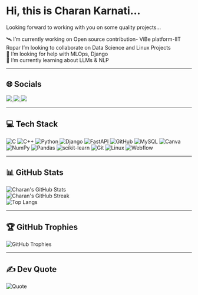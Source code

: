 # Hi, this is Charan Karnati...

Looking forward to working with you on some quality projects...

🛰️ I’m currently working on Open source contribution- ViBe platform-IIT Ropar
 I’m looking to collaborate on Data Science and Linux Projects  
🤝 I’m looking for help with MLOps, Django  
🌱 I’m currently learning about LLMs & NLP
  
---

## 🌐 Socials

<p>
  <a href="https://www.linkedin.com/in/charan-karnati-852884215/">
    <img src="https://img.shields.io/badge/LinkedIn-0A66C2?style=for-the-badge&logo=linkedin&logoColor=white" />
  </a>
  <a href="https://medium.com/@charankarnati180604">
    <img src="https://img.shields.io/badge/Medium-12100E?style=for-the-badge&logo=medium&logoColor=white" />
  </a>
  <a href="https://stackoverflow.com/users/30559331/charan-karnati">
    <img src="https://img.shields.io/badge/Stack%20Overflow-F58025?style=for-the-badge&logo=stackoverflow&logoColor=white" />
  </a>
</p>

---

## 💻 Tech Stack

![C](https://img.shields.io/badge/C-00599C?style=flat&logo=c&logoColor=white)
![C++](https://img.shields.io/badge/C++-00599C?style=flat&logo=c%2B%2B&logoColor=white)
![Python](https://img.shields.io/badge/Python-3776AB?style=flat&logo=python&logoColor=white)
![Django](https://img.shields.io/badge/Django-092E20?style=flat&logo=django&logoColor=white)
![FastAPI](https://img.shields.io/badge/FastAPI-009688?style=flat&logo=fastapi&logoColor=white)
![GitHub](https://img.shields.io/badge/GitHub-181717?style=flat&logo=github)
![MySQL](https://img.shields.io/badge/MySQL-4479A1?style=flat&logo=mysql&logoColor=white)
![Canva](https://img.shields.io/badge/Canva-00C4CC?style=flat&logo=canva&logoColor=white)
![NumPy](https://img.shields.io/badge/NumPy-013243?style=flat&logo=numpy)
![Pandas](https://img.shields.io/badge/Pandas-150458?style=flat&logo=pandas)
![scikit-learn](https://img.shields.io/badge/scikit--learn-F7931E?style=flat&logo=scikit-learn&logoColor=white)
![Git](https://img.shields.io/badge/Git-F05032?style=flat&logo=git&logoColor=white)
![Linux](https://img.shields.io/badge/Linux-FCC624?style=flat&logo=linux&logoColor=black)
![Webflow](https://img.shields.io/badge/Webflow-4353FF?style=flat&logo=webflow&logoColor=white)

---

## 📊 GitHub Stats

![Charan's GitHub Stats](https://github-readme-stats.vercel.app/api?username=Charank18&show_icons=true&theme=tokyonight)  
![Charan's GitHub Streak](https://github-readme-streak-stats.herokuapp.com/?user=Charank18&theme=tokyonight)  
![Top Langs](https://github-readme-stats.vercel.app/api/top-langs/?username=Charank18&layout=compact&theme=tokyonight)

---

## 🏆 GitHub Trophies

![GitHub Trophies](https://github-profile-trophy.vercel.app/?username=Charank18&theme=tokyonight&no-frame=true&margin-w=10)

---

## ✍️ Dev Quote

![Quote](https://quotes-github-readme.vercel.app/api?type=horizontal&theme=tokyonight)
